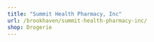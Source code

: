 ```yaml
---
title: "Summit Health Pharmacy, Inc"
url: /brookhaven/summit-health-pharmacy-inc/
shop: Drogerie
---
```

